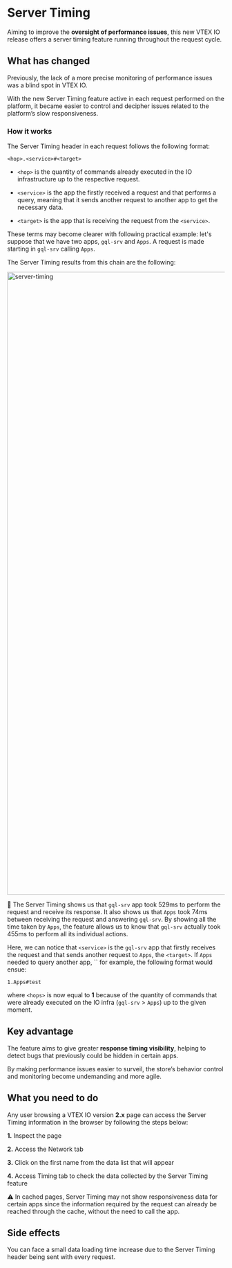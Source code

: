 # Server Timing

Aiming to improve the __oversight of performance issues__, this new VTEX IO release offers a server timing feature running throughout the request cycle.

## What has changed

Previously, the lack of a more precise monitoring of performance issues was a blind spot in VTEX IO.

With the new Server Timing feature active in each request performed on the platform, it became easier to control and decipher issues related to the platform’s slow responsiveness.

### How it works

The Server Timing header in each request follows the following format:

`<hop>.<service>#<target>`

-  `<hop>` is the quantity of commands already executed in the IO infrastructure up to the respective request.

- `<service>` is the app the firstly received a request and that performs a query, meaning that it sends another request to another app to get the necessary data.

- `<target>` is the app that is receiving the request from the `<service>`.

These terms may become clearer with following practical example: let's suppose that we have two apps, `gql-srv` and `Apps`. A request is made starting in `gql-srv` calling `Apps`.

The Server Timing results from this chain are the following:

<img width="1439" alt="server-timing" src="https://user-images.githubusercontent.com/52087100/61877084-a82f3580-aec4-11e9-8602-986c4e34f955.png">

:eyes: The Server Timing shows us that `gql-srv` app took 529ms to perform the request and receive its response. It also shows us that `Apps` took 74ms between receiving the request and answering `gql-srv`. By showing all the time taken by `Apps`, the feature allows us to know that `gql-srv` actually took 455ms to perform all its individual actions.

Here, we can notice that `<service>` is the `gql-srv` app that firstly receives the request and that sends another request to `Apps`, the `<target>`. If `Apps` needed to query another app, `` for example, the following format would ensue:

`1.Apps#test`

where `<hops>` is now equal to __1__ because of the quantity of commands that were already executed on the IO infra (`gql-srv` > `Apps`) up to the given moment.

## Key advantage

The feature aims to give greater __response timing visibility__, helping to detect bugs that previously could be hidden in certain apps.

By making performance issues easier to surveil, the store’s behavior control and monitoring become undemanding and more agile.

## What you need to do

Any user browsing a VTEX IO version __2.x__ page can access the Server Timing information in the browser by following the steps below:

__1.__ Inspect the page

__2.__ Access the Network tab

__3.__ Click on the first name from the data list that will appear

__4.__ Access Timing tab to check the data collected by the Server Timing feature

:warning: In cached pages, Server Timing may not show responsiveness data for certain apps since the information required by the request can already be reached through the cache, without the need to call the app. 

## Side effects

You can face a small data loading time increase due to the Server Timing header being sent with every request.
